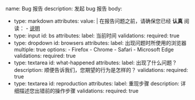 name: Bug 报告
description: 发起 bug 报告
body:
  - type: markdown
    attributes:
      value: |
        在报告问题之前，请确保您已经 **认真** 阅读：
        - [说明]([https://blessing.netlify.app/report.html](https://docs.monday-ovo.top/guide/#%E8%AF%B4%E6%98%8E))
  - type: input
    id: bs
    attributes:
      label: 当前时间
    validations:
      required: true
  - type: dropdown
    id: browsers
    attributes:
      label: 出现问题时所使用的浏览器
      multiple: true
      options:
        - Firefox
        - Chrome
        - Safari
        - Microsoft Edge
    validations:
      required: true
  - type: textarea
    id: what-happened
    attributes:
      label: 出现了什么问题？
      description: 顺便告诉我们，您期望的行为是怎样的？
    validations:
      required: true
  - type: textarea
    id: reproduction
    attributes:
      label: 重现步骤
      description: 详细描述您出错前的操作步骤
    validations:
      required: true

